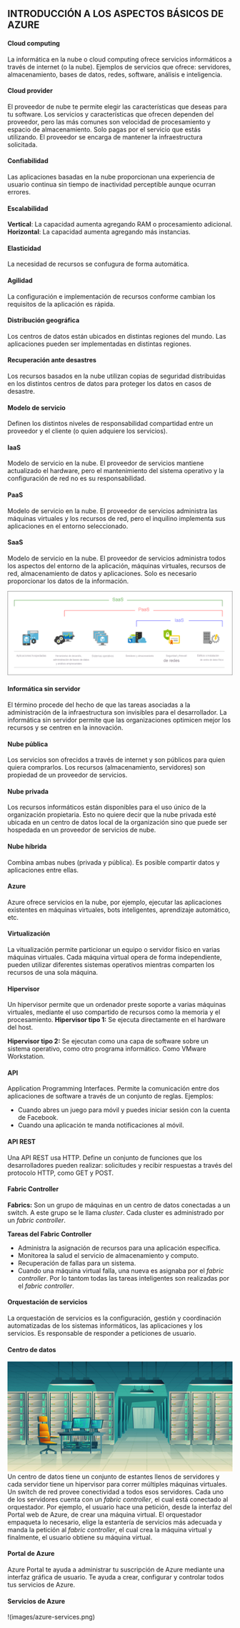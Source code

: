 ## INTRODUCCIÓN A LOS ASPECTOS BÁSICOS DE AZURE

#### Cloud computing
La informática en la nube o cloud computing ofrece servicios informáticos a través de internet (o la nube). Ejemplos de servicios que ofrece: servidores, almacenamiento, bases de datos, redes, software, análisis e inteligencia.

#### Cloud provider
El proveedor de nube te permite elegir las características que deseas para tu software. Los servicios y características que ofrecen dependen del proveedor, pero las más comunes son velocidad de procesamiento y espacio de almacenamiento. Solo pagas por el servicio que estás utilizando. El proveedor se encarga de mantener la infraestructura solicitada. 

#### Confiabilidad 
Las aplicaciones basadas en la nube proporcionan una experiencia de usuario continua sin tiempo de inactividad perceptible aunque ocurran errores. 

#### Escalabilidad
**Vertical**: La capacidad aumenta agregando RAM o procesamiento adicional.
**Horizontal**: La capacidad aumenta agregando más instancias. 

#### Elasticidad
La necesidad de recursos se confugura de forma automática.

#### Agilidad
La configuración e implementación de recursos conforme cambian los requisitos de la aplicación es rápida.

#### Distribución geográfica
Los centros de datos están ubicados en distintas regiones del mundo. Las aplicaciones pueden ser implementadas en distintas regiones.

#### Recuperación ante desastres
Los recursos basados en la nube utilizan copias de seguridad distribuidas en los distintos centros de datos para proteger los datos en casos de desastre.

#### Modelo de servicio 
Definen los distintos niveles de responsabilidad compartidad entre un proveedor y el cliente (o quien adquiere los servicios).

#### IaaS
Modelo de servicio en la nube. El proveedor de servicios mantiene actualizado el hardware, pero el mantenimiento del sistema operativo y la configuración de red no es su responsabilidad.

#### PaaS
Modelo de servicio en la nube. El proveedor de servicios administra las máquinas virtuales y los recursos de red, pero el inquilino implementa sus aplicaciones en el entorno seleccionado.

#### SaaS
Modelo de servicio en la nube. El proveedor de servicios administra todos los aspectos del entorno de la aplicación, máquinas virtuales, recursos de red, almacenamiento de datos y aplicaciones. Solo es necesario proporcionar los datos de la información.

![Modelos de servicio en la nube](imagenes/modelo.png)

#### Informática sin servidor
El término procede del hecho de que las tareas asociadas a la administración de la infraestructura son invisibles para el desarrollador. La informática sin servidor permite que las organizaciones optimicen mejor los recursos y se centren en la innovación.

#### Nube pública
Los servicios son ofrecidos a través de internet y son públicos para quien quiera comprarlos. Los recursos (almacenamiento, servidores) son propiedad de un proveedor de servicios.

#### Nube privada
Los recursos informáticos están disponibles para el uso único de la organización propietaria. Esto no quiere decir que la nube privada esté ubicada en un centro de datos local de la organización sino que puede ser hospedada en un proveedor de servicios de nube.

#### Nube híbrida
Combina ambas nubes (privada y pública). Es posible compartir datos y aplicaciones entre ellas. 

#### Azure
Azure ofrece servicios en la nube, por ejemplo, ejecutar las aplicaciones existentes en máquinas virtuales, bots inteligentes, aprendizaje automático, etc.

#### Virtualización
La vitualización permite particionar un equipo o servidor físico en varias máquinas virtuales. Cada máquina virtual opera de forma independiente, pueden utilizar diferentes sistemas operativos mientras comparten los recursos de una sola máquina.

#### Hipervisor
Un hipervisor permite que un ordenador preste soporte a varias máquinas virtuales, mediante el uso compartido de recursos como la memoria y el procesamiento.
**Hipervisor tipo 1:** Se ejecuta directamente en el hardware del host.

**Hipervisor tipo 2:** Se ejecutan como una capa de software sobre un sistema operativo, como otro programa informático. Como VMware Workstation.

#### API
Application Programming Interfaces. Permite la comunicación entre dos aplicaciones de software a través de un conjunto de reglas. Ejemplos: 
- Cuando abres un juego para móvil y puedes iniciar sesión con la cuenta de Facebook.
- Cuando una aplicación te manda notificaciones al móvil.

#### API REST
Una API REST usa HTTP. Define un conjunto de funciones que los desarrolladores pueden realizar: solicitudes y recibir respuestas a través del protocolo HTTP, como GET y POST.

#### Fabric Controller
**Fabrics:** Son un grupo de máquinas en un centro de datos conectadas a un switch. A este grupo se le llama *cluster*. 
Cada cluster es administrado por un *fabric controller*. 

**Tareas del Fabric Controller**
- Administra la asignación de recursos para una aplicación específica.
- Monitorea la salud el servicio de almacenamiento y computo.
- Recuperación de fallas para un sistema.
- Cuando una máquina virtual falla, una nueva es asignaba por el *fabric controller*.
Por lo tantom todas las tareas inteligentes son realizadas por el *fabric controller*.

#### Orquestación de servicios
La orquestación de servicios es la configuración, gestión y coordinación automatizadas de los sistemas informáticos, las aplicaciones y los servicios. Es responsable de responder a peticiones de usuario.

#### Centro de datos
![Imagen animada de un centro de datos](imagenes/centro_datos.jpg)
Un centro de datos tiene un conjunto de estantes llenos de servidores y cada servidor tiene un hipervisor para correr múltiples máquinas virtuales. Un switch de red provee conectividad a todos esos servidores. Cada uno de los servidores cuenta con un *fabric controller*, el cual está conectado al orquestador.
Por ejemplo, el usuario hace una petición, desde la interfaz del Portal web de Azure, de crear una máquina virtual. El orquestador empaqueta lo necesario, elige la estantería de servicios más adecuada y manda la petición al *fabric controller*, el cual crea la máquina virtual y finalmente, el usuario obtiene su máquina virtual.

#### Portal de Azure
Azure Portal te ayuda a administrar tu suscripción de Azure mediante una interfaz gráfica de usuario. Te ayuda a crear, configurar y controlar todos tus servicios de Azure.

#### Servicios de Azure
!(images/azure-services.png)
